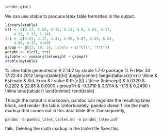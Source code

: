 

```r
render_gfm()
```




We can use xtable to produce latex table formatted in the output. 


```r
library(xtable)
ctl <- c(4.17, 5.58, 5.18, 6.11, 4.5, 4.61, 5.17, 
    4.53, 5.33, 5.14)
trt <- c(4.81, 4.17, 4.41, 3.59, 5.87, 3.83, 6.03, 
    4.89, 4.32, 4.69)
group <- gl(2, 10, 20, labels = c("Ctl", "Trt"))
weight <- c(ctl, trt)
mytable <- summary(lm(weight ~ group))
xtable(mytable)
```

% latex table generated in R 2.14.2 by xtable 1.7-0 package
% Fri Mar 30 17:22:44 2012
\begin{table}[ht]
\begin{center}
\begin{tabular}{rrrrr}
  \hline
 & Estimate & Std. Error & t value & Pr($>$$|$t$|$) \\ 
  \hline
(Intercept) & 5.0320 & 0.2202 & 22.85 & 0.0000 \\ 
  groupTrt & -0.3710 & 0.3114 & -1.19 & 0.2490 \\ 
   \hline
\end{tabular}
\end{center}
\end{table}



Though the output is markdown, pandoc can regonize the resulting latex block, and render the table. 
Unfortunately, pandoc doesn't like the math markup that comes out in this data table title. 
Consequently,

    pandoc -S pandoc_latex_tables.md -o pandoc_latex.pdf 

fails.  Deleting the math markup in the table title fixes this. 
